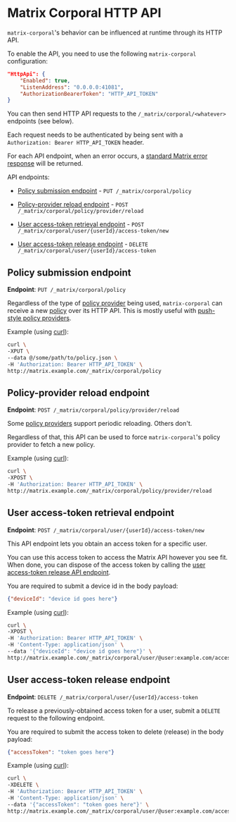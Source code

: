# Matrix Corporal HTTP API

`matrix-corporal`'s behavior can be influenced at runtime through its HTTP API.

To enable the API, you need to use the following `matrix-corporal` configuration:

```json
"HttpApi": {
	"Enabled": true,
	"ListenAddress": "0.0.0.0:41081",
	"AuthorizationBearerToken": "HTTP_API_TOKEN"
}
```

You can then send HTTP API requests to the `/_matrix/corporal/<whatever>` endpoints (see below).

Each request needs to be authenticated by being sent with a `Authorization: Bearer HTTP_API_TOKEN` header.

For each API endpoint, when an error occurs, a [standard Matrix error response](https://matrix.org/docs/spec/client_server/r0.4.0.html#api-standards) will be returned.


API endpoints:

- [Policy submission endpoint](#policy-submission-endpoint) - `PUT /_matrix/corporal/policy`

- [Policy-provider reload endpoint](#policy-provider-reload-endpoint) - `POST /_matrix/corporal/policy/provider/reload`

- [User access-token retrieval endpoint](#user-access-token-retrieval-endpoint) - `POST /_matrix/corporal/user/{userId}/access-token/new`

- [User access-token release endpoint](#user-access-token-release-endpoint) - `DELETE /_matrix/corporal/user/{userId}/access-token`


## Policy submission endpoint

**Endpoint**: `PUT /_matrix/corporal/policy`

Regardless of the type of [policy provider](policy-providers.md) being used,
`matrix-corporal` can receive a new [policy](policy.md) over its HTTP API.
This is mostly useful with [push-style policy providers](#push-style-policy-providers).

Example (using [curl](https://curl.haxx.se/)):

```bash
curl \
-XPUT \
--data @/some/path/to/policy.json \
-H 'Authorization: Bearer HTTP_API_TOKEN' \
http://matrix.example.com/_matrix/corporal/policy
```


## Policy-provider reload endpoint

**Endpoint**: `POST /_matrix/corporal/policy/provider/reload`

Some [policy providers](policy-providers.md) support periodic reloading. Others don't.

Regardless of that, this API can be used to force `matrix-corporal`'s policy provider to fetch a new policy.

Example (using [curl](https://curl.haxx.se/)):

```bash
curl \
-XPOST \
-H 'Authorization: Bearer HTTP_API_TOKEN' \
http://matrix.example.com/_matrix/corporal/policy/provider/reload
```


## User access-token retrieval endpoint

**Endpoint**: `POST /_matrix/corporal/user/{userId}/access-token/new`

This API endpoint lets you obtain an access token for a specific user.

You can use this access token to access the Matrix API however you see fit.
When done, you can dispose of the access token by calling the [user access-token release API endpoint](#user-access-token-release-endpoint).

You are required to submit a device id in the body payload:

```json
{"deviceId": "device id goes here"}
```

Example (using [curl](https://curl.haxx.se/)):

```bash
curl \
-XPOST \
-H 'Authorization: Bearer HTTP_API_TOKEN' \
-H 'Content-Type: application/json' \
--data '{"deviceId": "device id goes here"}' \
http://matrix.example.com/_matrix/corporal/user/@user:example.com/access-token/new
```


## User access-token release endpoint

**Endpoint**: `DELETE /_matrix/corporal/user/{userId}/access-token`

To release a previously-obtained access token for a user, submit a `DELETE` request to the following endpoint.

You are required to submit the access token to delete (release) in the body payload:

```json
{"accessToken": "token goes here"}
```

Example (using [curl](https://curl.haxx.se/)):

```bash
curl \
-XDELETE \
-H 'Authorization: Bearer HTTP_API_TOKEN' \
-H 'Content-Type: application/json' \
--data '{"accessToken": "token goes here"}' \
http://matrix.example.com/_matrix/corporal/user/@user:example.com/access-token
```
